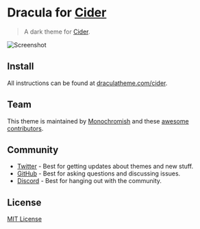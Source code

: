 # Dracula for [Cider](https://cider.sh)

> A dark theme for [Cider](https://cider.sh).

![Screenshot](https://raw.githubusercontent.com/dracula/cider/main/screenshot.png)

## Install

All instructions can be found at [draculatheme.com/cider](https://draculatheme.com/cider).

## Team

This theme is maintained by [Monochromish](https://github.com/Monochromish) and these [awesome contributors](https://github.com/dracula/cider/graphs/contributors).

## Community

- [Twitter](https://twitter.com/draculatheme) - Best for getting updates about themes and new stuff.
- [GitHub](https://github.com/dracula/dracula-theme/discussions) - Best for asking questions and discussing issues.
- [Discord](https://draculatheme.com/discord-invite) - Best for hanging out with the community.

## License

[MIT License](./LICENSE)
